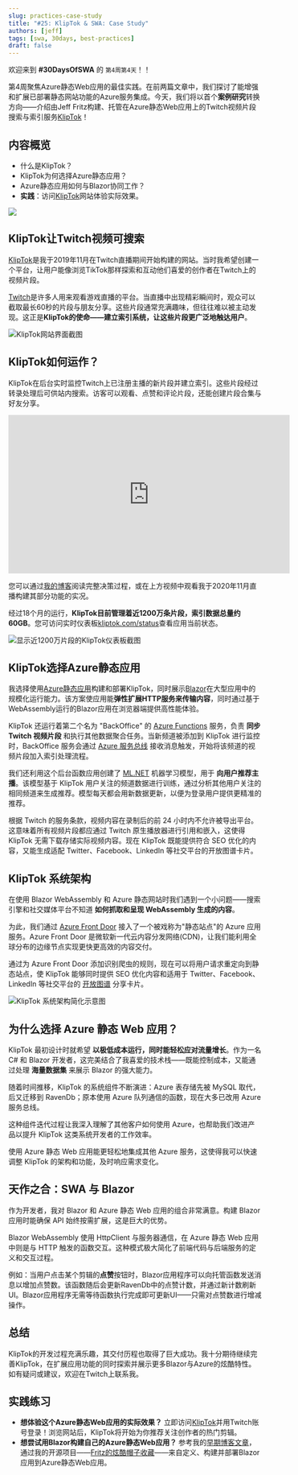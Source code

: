 ```yaml
---
slug: practices-case-study
title: "#25: KlipTok & SWA: Case Study"
authors: [jeff]
tags: [swa, 30days, best-practices]
draft: false 
---
```


<head>
  <meta name="twitter:url" content="https://www.azurestaticwebapps.dev/blog/practices-case-study" />
  <meta name="twitter:title" content="#25: KlipTok.com: A SWA Case Study" />
  <meta name="twitter:description" content="Join @csharpfritz on #30DaysOfSWA and learn how he built Kliptok.com with @AzureStaticApps to make Twitch clips searchable!" />
  <meta name="twitter:image" content="https://www.azurestaticwebapps.dev/assets/images/25-banner.png" />
  <meta name="twitter:card" content="summary_large_image" />
  <meta name="twitter:creator" content="@nitya" />
  <meta name="twitter:site" content="@AzureStaticApps" /> 
  <link rel="canonical" href="https://www.azurestaticwebapps.dev/blog/practices-case-study" />
</head>

欢迎来到 **#30DaysOfSWA** 的 `第4周第4天`！！

第4周聚焦Azure静态Web应用的最佳实践。在前两篇文章中，我们探讨了能增强和扩展已部署静态网站功能的Azure服务集成。今天，我们将以首个**案例研究**转换方向——介绍由Jeff Fritz构建、托管在Azure静态Web应用上的Twitch视频片段搜索与索引服务[KlipTok](https://kliptok.com)！

## 内容概览

* 什么是KlipTok？
 * KlipTok为何选择Azure静态应用？
 * Azure静态应用如何与Blazor协同工作？
 * **实践**：访问[KlipTok](https://kliptok.com)网站体验实际效果。

![](../static/img/series/25-banner.png)

## KlipTok让Twitch视频可搜索

[KlipTok](https://kliptok.com)是我于2019年11月在Twitch直播期间开始构建的网站。当时我希望创建一个平台，让用户能像浏览TikTok那样探索和互动他们喜爱的创作者在Twitch上的视频片段。

[Twitch](https://twitch.tv)是许多人用来观看游戏直播的平台。当直播中出现精彩瞬间时，观众可以截取最长60秒的片段与朋友分享。这些片段通常充满趣味，但往往难以被主动发现。这正是**KlipTok的使命——建立索引系统，让这些片段更广泛地触达用户**。

![KlipTok网站界面截图](../static/img/series/w4d3/kliptok-site.png)

## KlipTok如何运作？

KlipTok在后台实时监控Twitch上已注册主播的新片段并建立索引。这些片段经过转录处理后可供站内搜索。访客可以观看、点赞和评论片段，还能创建片段合集与好友分享。

<iframe width="560" height="315" src="https://www.youtube.com/embed/6uMCAHEM8Es" title="YouTube video player" frameborder="0"  allowfullscreen></iframe>

您可以通过[我的博客](https://jeffreyfritz.com/2021/04/introducing-kliptok/)阅读完整决策过程，或在上方视频中观看我于2020年11月直播构建其部分功能的实况。

经过18个月的运行，**KlipTok目前管理着近1200万条片段，索引数据总量约60GB**。您可访问实时仪表板[kliptok.com/status](https://kliptok.com/status)查看应用当前状态。

![显示近1200万片段的KlipTok仪表板截图](../static/img/series/w4d3/kliptok-dashboard.png)

## KlipTok选择Azure静态应用

我选择使用[Azure静态应用](https://docs.microsoft.com/en-us/azure/static-web-apps/overview)构建和部署KlipTok，同时展示[Blazor](https://blazor.net)在大型应用中的规模化运行能力。该方案使应用能**弹性扩展HTTP服务来传输内容**，同时通过基于WebAssembly运行的Blazor应用在浏览器端提供高性能体验。

KlipTok 还运行着第二个名为 "BackOffice" 的 [Azure Functions](https://docs.microsoft.com/en-us/azure/azure-functions/functions-overview) 服务，负责 **同步 Twitch 视频片段** 和执行其他数据聚合任务。当新频道被添加到 KlipTok 进行监控时，BackOffice 服务会通过 [Azure 服务总线](https://docs.microsoft.com/en-us/azure/service-bus-messaging/service-bus-messaging-overview) 接收消息触发，开始将该频道的视频片段加入索引处理流程。

我们还利用这个后台函数应用创建了 [ML.NET](https://docs.microsoft.com/en-us/dotnet/machine-learning/) 机器学习模型，用于 **向用户推荐主播**。该模型基于 KlipTok 用户关注的频道数据进行训练，通过分析其他用户关注的相同频道来生成推荐。模型每天都会用新数据更新，以便为登录用户提供更精准的推荐。

根据 Twitch 的服务条款，视频内容在录制后的前 24 小时内不允许被导出平台。这意味着所有视频片段都应通过 Twitch 原生播放器进行引用和嵌入，这使得 KlipTok 无需下载存储实际视频内容。现在 KlipTok 既能提供符合 SEO 优化的内容，又能生成适配 Twitter、Facebook、LinkedIn 等社交平台的开放图谱卡片。

## KlipTok 系统架构

在使用 Blazor WebAssembly 和 Azure 静态网站时我们遇到一个小问题——搜索引擎和社交媒体平台不知道 **如何抓取和呈现 WebAssembly 生成的内容**。

为此，我们通过 [Azure Front Door](https://docs.microsoft.com/en-us/azure/frontdoor/front-door-overview) 接入了一个被戏称为"静态站点"的 Azure 应用服务。Azure Front Door 是微软新一代云内容分发网络(CDN)，让我们能利用全球分布的边缘节点实现更快更高效的内容交付。

通过为 Azure Front Door 添加识别爬虫的规则，现在可以将用户请求重定向到静态站点，使 KlipTok 能够同时提供 SEO 优化内容和适用于 Twitter、Facebook、LinkedIn 等社交平台的 [开放图谱](https://ogp.me/) 分享卡片。

![KlipTok 系统架构简化示意图](../static/img/series/w4d3/kliptok-architecture-simplified.png)

## 为什么选择 Azure 静态 Web 应用？

KlipTok 最初设计时就希望 **以极低成本运行，同时能轻松应对流量增长**。作为一名 C# 和 Blazor 开发者，这完美结合了我喜爱的技术栈——既能控制成本，又能通过处理 **海量数据集** 来展示 Blazor 的强大能力。

随着时间推移，KlipTok 的系统组件不断演进：Azure 表存储先被 MySQL 取代，后又迁移到 RavenDb；原本使用 Azure 队列通信的函数，现在大多已改用 Azure 服务总线。

这种组件迭代过程让我深入理解了其他客户如何使用 Azure，也帮助我们改进产品以提升 KlipTok 这类系统开发者的工作效率。

使用 Azure 静态 Web 应用能更轻松地集成其他 Azure 服务，这使得我可以快速调整 KlipTok 的架构和功能，及时响应需求变化。

## 天作之合：SWA 与 Blazor

作为开发者，我对 Blazor 和 Azure 静态 Web 应用的组合非常满意。构建 Blazor 应用时能确保 API 始终按需扩展，这是巨大的优势。

Blazor WebAssembly 使用 HttpClient 与服务器通信，在 Azure 静态 Web 应用中则是与 HTTP 触发的函数交互。这种模式极大简化了前端代码与后端服务的定义和交互过程。

例如：当用户点击某个剪辑的**点赞**按钮时，Blazor应用程序可以向托管函数发送消息以增加点赞数。该函数随后会更新RavenDb中的点赞计数，并通过新计数刷新UI。Blazor应用程序无需等待函数执行完成即可更新UI——只需对点赞数进行增减操作。

## 总结

KlipTok的开发过程充满乐趣，其交付历程也取得了巨大成功。我十分期待继续完善KlipTok，在扩展应用功能的同时探索并展示更多Blazor与Azure的炫酷特性。如有疑问或建议，欢迎在Twitch上联系我。

## 实践练习

* **想体验这个Azure静态Web应用的实际效果？** 立即访问[KlipTok](https://kliptok.com)并用Twitch账号登录！浏览网站后，KlipTok将开始为你推荐关注创作者的热门剪辑。
* **想尝试用Blazor构建自己的Azure静态Web应用？** 参考我的[早期博客文章](/blog/build-with-blazor#exercise-remix-fritzs-hats)，通过我的开源项目——[Fritz的炫酷帽子收藏](https://github.com/csharpfritz/Fritz.HatCollection)——来自定义、构建并部署Blazor应用到Azure静态Web应用。